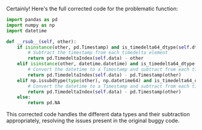 Certainly! Here's the full corrected code for the problematic function:

```python
import pandas as pd
import numpy as np
import datetime

def __rsub__(self, other):
    if isinstance(other, pd.Timestamp) and is_timedelta64_dtype(self.dtype):
        # Subtract the timestamp from each timedelta element
        return pd.TimedeltaIndex(self.data) - other
    elif isinstance(other, datetime.datetime) and is_timedelta64_dtype(self.dtype):
        # Convert the datetime to a Timestamp and subtract from each timedelta element
        return pd.TimedeltaIndex(self.data) - pd.Timestamp(other)
    elif np.issubdtype(type(other), np.datetime64) and is_timedelta64_dtype(self.dtype):
        # Convert the datetime to a Timestamp and subtract from each timedelta element
        return pd.TimedeltaIndex(self.data) - pd.Timestamp(other)
    else:
        return pd.NA
```

This corrected code handles the different data types and their subtraction appropriately, resolving the issues present in the original buggy code.